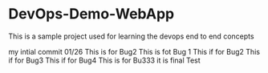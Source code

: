 # DevOps-Demo-WebApp
This is a sample project used for learning the devops end to end concepts

my intial commit 01/26
This is for Bug2
This is fot Bug 1
This if for Bug2
This if for Bug3
This if for Bug4
This is for Bu333
it is final
Test
